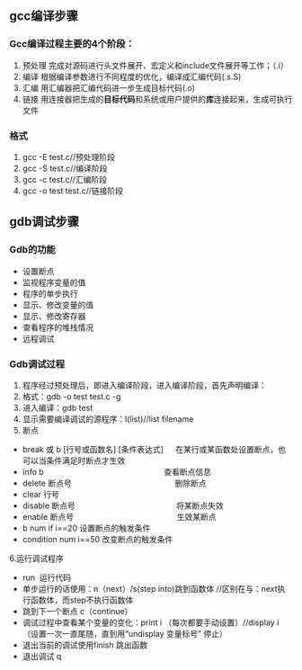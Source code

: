 ## gcc编译步骤
### Gcc编译过程主要的4个阶段：
1. 预处理 完成对源码进行头文件展开、宏定义和include文件展开等工作；（.i）
2. 编译 根据编译参数进行不同程度的优化，编译成汇编代码(.s.S)
3. 汇编 用汇编器把汇编代码进一步生成目标代码(.o)
4. 链接 用连接器把生成的**目标代码**和系统或用户提供的**库**连接起来，生成可执行文件



### 格式
1. gcc -E test.c//预处理阶段
2. gcc -S test.c//编译阶段
3. gcc -c test.c//汇编阶段
4. gcc -o test test.c//链接阶段


## gdb调试步骤
### Gdb的功能
- 设置断点
- 监视程序变量的值
- 程序的单步执行
- 显示、修改变量的值
- 显示、修改寄存器
- 查看程序的堆栈情况
- 远程调试

### Gdb调试过程

1. 程序经过预处理后，即进入编译阶段，进入编译阶段，首先声明编译：
2. 格式：gdb -o test test.c -g
3. 进入编译：gdb test
4. 显示需要编译调试的源程序：l(list)//list filename
5. 断点
- break 或 b [行号或函数名] [条件表达式] 　 在某行或某函数处设置断点，也可以当条件满足时断点才生效    
- info b      　　　　　　　　　　　　　　　查看断点信息
- delete 断点号    　　　　　　　　　　　　 删除断点
- clear 行号
- disable 断点号    　　　　　　　　　　　　将某断点失效
- enable 断点号    　　　　　　　　　　　　 生效某断点
- b  num  if  i==20 设置断点的触发条件
- condition num i==50 改变断点的触发条件

6.运行调试程序
- run  运行代码
- 单步运行的话使用：n（next）/s(step into)跳到函数体 //区别在与：next执行函数体，而step不执行函数体
- 跳到下一个断点 c（continue）  
- 调试过程中查看某个变量的变化：print i （每次都要手动设置）//display i（设置一次一直尾随，直到用“undisplay 变量标号” 停止）
- 退出当前的调试使用finish 跳出函数
- 退出调试 q

